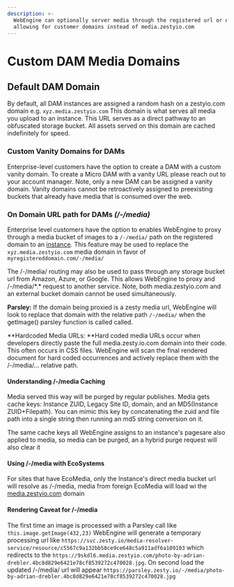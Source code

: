 ```yaml
---
description: >-
  WebEngine can optionally server media through the registered url or origin,
  allowing for customer domains instead of media.zestyio.com
---
```


# Custom DAM Media Domains

## Default DAM Domain

By default, all DAM instances are assigned a random hash on a zestyio.com domain e.g. `xyz.media.zestyio.com` This domain is what serves all media you upload to an instance. This URL serves as a direct pathway to an obfuscated storage bucket. All assets served on this domain are cached indefinitely for speed.&#x20;

### Custom Vanity Domains for DAMs

Enterprise-level customers have the option to create a DAM with a custom vanity domain. To create a Micro DAM with a vanity URL please reach out to your account manager. Note, only a new DAM can be assigned a vanity domain. Vanity domains cannot be retroactively assigned to preexisting buckets that already have media that is consumed over the web.&#x20;

### On Domain URL path for DAMs _(/-/media)_

Enterprise level customers have the option to enables WebEngine to proxy through a media bucket of images to a `/-/media/` path on the registered domain to an [instance](../../glossary.md#instance). This feature may be used to replace the `xyz.media.zestyio.com` media domain in favor of `myregistereddomain.com/-/media/`

The /-/media/ routing may also be used to pass through any storage bucket url from Amazon, Azure, or Google. This allows WebEngine to proxy and /-/media/\*.\* request to another service. Note, both media.zestyio.com and an external bucket domain cannot be used simultaneously. &#x20;

**Parsley:** If the domain being proxied is a zesty media url, WebEngine will look to replace that domain with the relative path `/-/media/` when the getImage() parsley function is called called.

**Hardcoded Media URLs: **Hard coded media URLs occur when developers directly paste the full media.zesty.io.com domain into their code. This often occurs in CSS files. WebEngine will scan the final rendered document for hard coded occurrences and actively replace them with the /-/media/... relative path.

#### Understanding /-/media Caching

Media served this way will be purged by regular publishes. Media gets cache keys: Instance ZUID, Legacy Site ID, domain, and an MD5(Instance ZUID+Filepath). You can mimic this key by concatenating the zuid and file path into a single string then running an md5 string conversion on it.

The same cache keys all WebEngine assigns to an instance's pagesare also applied to media, so media can be purged, an a hybrid purge request will also clear it

#### Using /-/media with EcoSystems

For sites that have EcoMedia, only the Instance's direct media bucket url will resolve as /-/media, media from foreign EcoMedia will load wi the  [media.zestyio.com](http://media.zestyio.com) domain

#### Rendering Caveat for /-/media

The first time an image is processed with a Parsley call like `this.image.getImage(432,23)` WebEngine will generate a temporary processing url like `https://svc.zesty.io/media-resolver-service/resource/c5567c9a132bb58ce9ce648c5a911adf6a109103` which redirects to the `https://9skdl6.media.zestyio.com/photo-by-adrian-drebler.4bc8d829e6421e78cf8539272c470028.jpg`. On second load the updated /-/media/ url will appear `https://parsley.zesty.io/-/media/photo-by-adrian-drebler.4bc8d829e6421e78cf8539272c470028.jpg`

